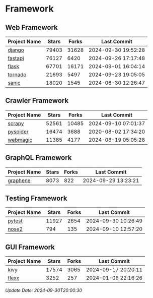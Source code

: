 # Framework

## Web Framework
| Project Name | Stars | Forks | Last Commit |
| ------------ | ----- | ----- | ----------- |
| [django](https://github.com/django/django) | 79403 | 31628 | 2024-09-30 19:52:28 |
| [fastapi](https://github.com/fastapi/fastapi) | 76127 | 6420 | 2024-09-26 17:17:48 |
| [flask](https://github.com/pallets/flask) | 67701 | 16171 | 2024-09-01 16:04:14 |
| [tornado](https://github.com/tornadoweb/tornado) | 21693 | 5497 | 2024-09-23 19:05:05 |
| [sanic](https://github.com/sanic-org/sanic) | 18020 | 1545 | 2024-06-30 12:26:47 |

## Crawler Framework
| Project Name | Stars | Forks | Last Commit |
| ------------ | ----- | ----- | ----------- |
| [scrapy](https://github.com/scrapy/scrapy) | 52561 | 10485 | 2024-09-10 07:01:37 |
| [pyspider](https://github.com/binux/pyspider) | 16474 | 3688 | 2020-08-02 17:34:20 |
| [webmagic](https://github.com/code4craft/webmagic) | 11385 | 4177 | 2024-08-19 05:05:28 |

## GraphQL Framework
| Project Name | Stars | Forks | Last Commit |
| ------------ | ----- | ----- | ----------- |
| [graphene](https://github.com/graphql-python/graphene) | 8073 | 822 | 2024-09-29 13:23:21 |

## Testing Framework
| Project Name | Stars | Forks | Last Commit |
| ------------ | ----- | ----- | ----------- |
| [pytest](https://github.com/pytest-dev/pytest) | 11927 | 2654 | 2024-09-30 10:26:49 |
| [nose2](https://github.com/nose-devs/nose2) | 794 | 135 | 2024-09-10 12:57:20 |

## GUI Framework
| Project Name | Stars | Forks | Last Commit |
| ------------ | ----- | ----- | ----------- |
| [kivy](https://github.com/kivy/kivy) | 17574 | 3065 | 2024-09-17 20:20:11 |
| [flexx](https://github.com/flexxui/flexx) | 3252 | 257 | 2024-01-06 22:16:26 |

*Update Date: 2024-09-30T20:00:30*
